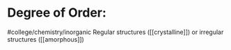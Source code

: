 # Degree of Order:
#college/chemistry/inorganic 
Regular structures ([[crystalline]]) or irregular structures ([[amorphous]])

